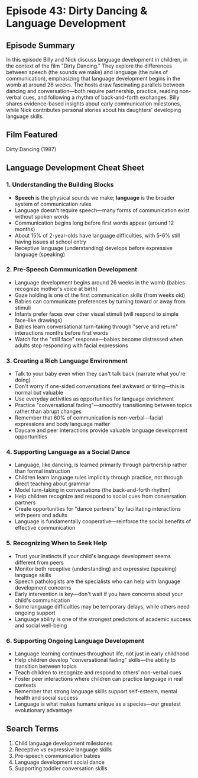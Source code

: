 # Episode 43: Dirty Dancing & Language Development

## Episode Summary
In this episode Billy and Nick discuss language development in children, in the context of the film "Dirty Dancing." They explore the differences between speech (the sounds we make) and language (the rules of communication), emphasizing that language development begins in the womb at around 26 weeks. The hosts draw fascinating parallels between dancing and conversation—both require partnership, practice, reading non-verbal cues, and following a rhythm of back-and-forth exchanges. Billy shares evidence-based insights about early communication milestones, while Nick contributes personal stories about his daughters' developing language skills.

## Film Featured
Dirty Dancing (1987)

## Language Development Cheat Sheet

### 1. Understanding the Building Blocks
- **Speech** is the physical sounds we make; **language** is the broader system of communication rules
- Language doesn't require speech—many forms of communication exist without spoken words
- Communication begins long before first words appear (around 12 months)
- About 15% of 2-year-olds have language difficulties, with 5-6% still having issues at school entry
- Receptive language (understanding) develops before expressive language (speaking)

### 2. Pre-Speech Communication Development
- Language development begins around 26 weeks in the womb (babies recognize mother's voice at birth)
- Gaze holding is one of the first communication skills (from weeks old)
- Babies can communicate preferences by turning toward or away from stimuli
- Infants prefer faces over other visual stimuli (will respond to simple face-like drawings)
- Babies learn conversational turn-taking through "serve and return" interactions months before first words
- Watch for the "still face" response—babies become distressed when adults stop responding with facial expressions

### 3. Creating a Rich Language Environment
- Talk to your baby even when they can't talk back (narrate what you're doing)
- Don't worry if one-sided conversations feel awkward or tiring—this is normal but valuable
- Use everyday activities as opportunities for language enrichment
- Practice "conversational fading"—smoothly transitioning between topics rather than abrupt changes
- Remember that 60% of communication is non-verbal—facial expressions and body language matter
- Daycare and peer interactions provide valuable language development opportunities

### 4. Supporting Language as a Social Dance
- Language, like dancing, is learned primarily through partnership rather than formal instruction
- Children learn language rules implicitly through practice, not through direct teaching about grammar
- Model turn-taking in conversations (the back-and-forth rhythm)
- Help children recognize and respond to social cues from conversation partners
- Create opportunities for "dance partners" by facilitating interactions with peers and adults
- Language is fundamentally cooperative—reinforce the social benefits of effective communication

### 5. Recognizing When to Seek Help
- Trust your instincts if your child's language development seems different from peers
- Monitor both receptive (understanding) and expressive (speaking) language skills
- Speech pathologists are the specialists who can help with language development concerns
- Early intervention is key—don't wait if you have concerns about your child's communication
- Some language difficulties may be temporary delays, while others need ongoing support
- Language ability is one of the strongest predictors of academic success and social well-being

### 6. Supporting Ongoing Language Development
- Language learning continues throughout life, not just in early childhood
- Help children develop "conversational fading" skills—the ability to transition between topics
- Teach children to recognize and respond to others' non-verbal cues
- Foster peer interactions where children can practice language in real contexts
- Remember that strong language skills support self-esteem, mental health and social success
- Language is what makes humans unique as a species—our greatest evolutionary advantage

## Search Terms
1. Child language development milestones
2. Receptive vs expressive language skills
3. Pre-speech communication babies
4. Language development social dance
5. Supporting toddler conversation skills